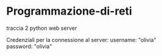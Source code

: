 # Programmazione-di-reti
traccia 2 python web server

Credenziali per la connessione al server:
username: "olivia"                 
                     password: "olivia"
